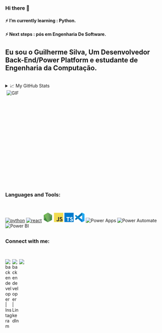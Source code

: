 ### Hi there 👋
#### ⚡ I’m currently learning : Python.
#### ⚡ Next steps : pós em Engenharia De Software.


##

## Eu sou o Guilherme Silva,  Um Desenvolvedor Back-End/Power Platform e estudante de Engenharia da Computação. 

<br>
<details>
 
<summary>📈 My GitHub Stats</summary>
<br />

<img height="300em"  width="370em" src="https://github-readme-stats.vercel.app/api/top-langs/?username=guilhermeOsilva&langs_count=10&theme=dark&hide_border=true"/> 
<img height="180em" src="https://github-readme-streak-stats.herokuapp.com/?user=guilhermeOsilva&theme=dark&hide_border=true" align="right"/>
</details>
 <img align="right" alt="GIF" src="https://github.com/abhisheknaiidu/abhisheknaiidu/blob/master/code.gif?raw=true" width="500" height="320" />

##


### Languages and Tools:
<br> 

[<img src="https://img.icons8.com/color/25/000000/python.png" alt="python" width="30" height="30" />][python]
[<img src="https://img.icons8.com/color/25/000000/react-native.png" alt="react" width="30" height="30" />][react]
[<img src="https://raw.githubusercontent.com/github/explore/80688e429a7d4ef2fca1e82350fe8e3517d3494d/topics/nodejs/nodejs.png" alt="node" width="30" height="30" />][node]
[<img src="https://raw.githubusercontent.com/devicons/devicon/master/icons/javascript/javascript-original.svg" alt="javascript" width="30" height="30" />][javascript]
[<img src="https://raw.githubusercontent.com/devicons/devicon/master/icons/typescript/typescript-original.svg" alt="typescript" width="30" height="30" />][typescript]
[<img src="https://raw.githubusercontent.com/github/explore/80688e429a7d4ef2fca1e82350fe8e3517d3494d/topics/visual-studio-code/visual-studio-code.png" alt="Visual Studio Code" width="30" height="30" />][vscode]
<img src="https://github.com/microsoft/PowerBI-Icons/blob/main/SVG/Power-Apps-Colored.svg" alt="Power Apps" width="30" height="30" />
<img src="https://github.com/microsoft/PowerBI-Icons/blob/main/SVG/Power-Automate-Colored.svg" alt="Power Automate" width="30" height="30" />
<img src="https://github.com/microsoft/PowerBI-Icons/blob/main/SVG/Power-BI.svg" alt="Power BI" width="30" height="30" />

##

### Connect with me: 
<br> 


[<img src="https://cdn.jsdelivr.net/npm/simple-icons@v3/icons/instagram.svg" alt="backendeveloper | Instagram" width="22px" align="left" />][instagram]
[<img src="https://cdn.jsdelivr.net/npm/simple-icons@v3/icons/linkedin.svg" alt="backendeveloper | LinkedIn" width="22px" align="left" />][linkedin]
[<img src="https://img.icons8.com/ios-filled/25/000000/gmail.png" alt="mail" height="22px" width="22px" align="left" />][mail]

##





 
###


[instagram]: https://www.instagram.com/oguiih_henrii
[linkedin]: https://www.linkedin.com/in/guilherme-silvah3nol1/
[mail]: mailto:guiilherme.oliver.sillva@gmail.com
<!-- [webdevplaylist]: https://www.youtube.com/playlist?list=PLkwxH9e_vrAJ0WbEsFA9W3I1W-g_BTsbt
[jsplaylist]: https://www.youtube.com/playlist?list=PLkwxH9e_vrALRJKu7wfXby3MKeflhTu6B
[cssplaylist]: https://www.youtube.com/playlist?list=PLkwxH9e_vrALSdvZuEh6gqQdmDoDIoqz4
[reactplaylist]: https://www.youtube.com/playlist?list=PLkwxH9e_vrAK4TdffpxKY3QGyHCpxFcQ0 -->

[python]: https://www.python.org
[react]: https://reactjs.org
[node]: https://nodejs.org/en
[javascript]: https://www.javascript.com
[typescript]: https://www.typescriptlang.org
[mongo]: https://www.mongodb.com
[postgresql]: https://www.postgresql.org
[vscode]: https://code.visualstudio.com

